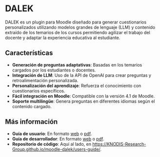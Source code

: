 # DALEK

DALEK es un plugin para Moodle diseñado para generar cuestionarios
personalizados utilizando modelos grandes de lenguaje (LLM) y contenido
extraído de los temarios de los cursos permitiendo agilizar el trabajo
del docente y adaptar la experiencia educativa al estudiante.

## Características

- **Generación de preguntas adaptativas**: Basadas en los temarios
  cargados por los estudiantes o docentes.
- **Integración de LLM**: Uso de la API de OpenAI para crear preguntas y
  retroalimentación personalizada.
- **Personalización del aprendizaje**: Refuerza el conocimiento con
  cuestionarios específicos.
- **Fácil integración en Moodle**: Compatible con la versión 4.1 de
  Moodle.
- **Soporte multilingüe**: Genera preguntas en diferentes idiomas según
  el contenido cargado.

## Más información

- **Guía de usuario**: En formato [web](https://KNODIS-Research-Group.github.io/moodle-dalek/users-guide/) o [pdf](https://KNODIS-Research-Group.github.io/moodle-dalek/users-guide/Guía-de-usuario.pdf).
- **Guía de desarrollador**: En formato [web](https://KNODIS-Research-Group.github.io/moodle-dalek/developers-guide/) o [pdf](https://KNODIS-Research-Group.github.io/moodle-dalek/developers-guide/Guía-de-desarrollador.pdf).
- **Repositorio de código**: Aquí al lado, en <https://KNODIS-Research-Group.github.io/moodle-dalek/users-guide/>.